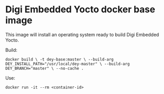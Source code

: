 Digi Embedded Yocto docker base image
=====================================

This image will install an operating system ready to build Digi Embedded Yocto.

Build:

`
docker build \
-t dey-base:master \
--build-arg DEY_INSTALL_PATH="/usr/local/dey-master" \
--build-arg DEY_BRANCH="master" \
--no-cache .
`

Use:

`docker run -it --rm <container-id>`
